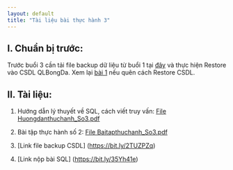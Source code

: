 ```yaml
---
layout: default
title: "Tài liệu bài thực hành 3"
---
```


## I. Chuẩn bị trước:

Trước buổi 3 cần tải file backup dữ liệu từ buổi 1 tại [đây](/assets/course-materials/BaiThucHanh_2019/Buoi2_ThaoTacCSDL/QLBongDa.bak) và thực hiện Restore vào CSDL QLBongDa. Xem lại [bài 1](/bai1) nếu quên cách Restore CSDL.

## II. Tài liệu:
    
1. Hướng dẫn lý thuyết về SQL, cách viết truy vấn:
    [File Huongdanthuchanh_So3.pdf](/assets/course-materials/BaiThucHanh_2019/Buoi3_4_ThaoTacCSDL_Nangcao/Huongdanthuchanh_So3.pdf)

2. Bài tập thực hành số 2:
    [File Baitapthuchanh_So3.pdf](/assets/course-materials/BaiThucHanh_2019/Buoi3_4_ThaoTacCSDL_Nangcao/Baitapthuchanh_So3.pdf)

3. [Link file backup CSDL] (https://bit.ly/2TUZPZq)

4. [Link nộp bài SQL] (https://bit.ly/35Yh41e)
